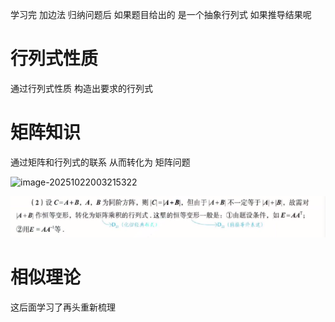 学习完 加边法 归纳问题后 如果题目给出的 是一个抽象行列式 如果推导结果呢

# 行列式性质

通过行列式性质 构造出要求的行列式

# 矩阵知识

通过矩阵和行列式的联系 从而转化为 矩阵问题

![image-20251022003215322](../../../../AppData/Roaming/Typora/typora-user-images/image-20251022003215322.png)

![image-20251022003229048](https://raw.githubusercontent.com/Xioaruan912/pic/main/image-20251022003229048.png)

# 相似理论

这后面学习了再头重新梳理